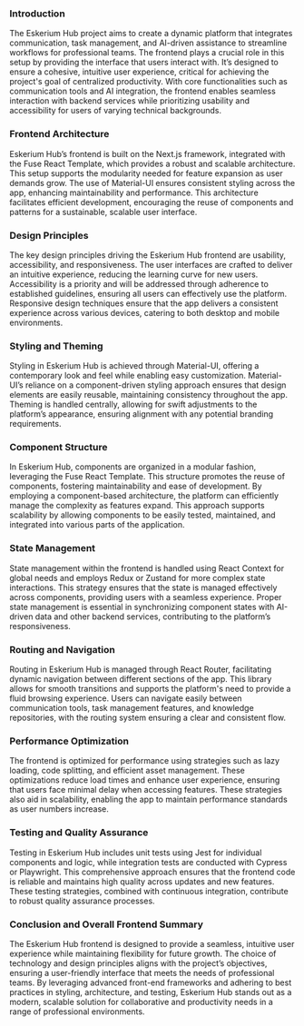 ### Introduction

The Eskerium Hub project aims to create a dynamic platform that integrates communication, task management, and AI-driven assistance to streamline workflows for professional teams. The frontend plays a crucial role in this setup by providing the interface that users interact with. It’s designed to ensure a cohesive, intuitive user experience, critical for achieving the project's goal of centralized productivity. With core functionalities such as communication tools and AI integration, the frontend enables seamless interaction with backend services while prioritizing usability and accessibility for users of varying technical backgrounds.

### Frontend Architecture

Eskerium Hub’s frontend is built on the Next.js framework, integrated with the Fuse React Template, which provides a robust and scalable architecture. This setup supports the modularity needed for feature expansion as user demands grow. The use of Material-UI ensures consistent styling across the app, enhancing maintainability and performance. This architecture facilitates efficient development, encouraging the reuse of components and patterns for a sustainable, scalable user interface.

### Design Principles

The key design principles driving the Eskerium Hub frontend are usability, accessibility, and responsiveness. The user interfaces are crafted to deliver an intuitive experience, reducing the learning curve for new users. Accessibility is a priority and will be addressed through adherence to established guidelines, ensuring all users can effectively use the platform. Responsive design techniques ensure that the app delivers a consistent experience across various devices, catering to both desktop and mobile environments.

### Styling and Theming

Styling in Eskerium Hub is achieved through Material-UI, offering a contemporary look and feel while enabling easy customization. Material-UI’s reliance on a component-driven styling approach ensures that design elements are easily reusable, maintaining consistency throughout the app. Theming is handled centrally, allowing for swift adjustments to the platform’s appearance, ensuring alignment with any potential branding requirements.

### Component Structure

In Eskerium Hub, components are organized in a modular fashion, leveraging the Fuse React Template. This structure promotes the reuse of components, fostering maintainability and ease of development. By employing a component-based architecture, the platform can efficiently manage the complexity as features expand. This approach supports scalability by allowing components to be easily tested, maintained, and integrated into various parts of the application.

### State Management

State management within the frontend is handled using React Context for global needs and employs Redux or Zustand for more complex state interactions. This strategy ensures that the state is managed effectively across components, providing users with a seamless experience. Proper state management is essential in synchronizing component states with AI-driven data and other backend services, contributing to the platform’s responsiveness.

### Routing and Navigation

Routing in Eskerium Hub is managed through React Router, facilitating dynamic navigation between different sections of the app. This library allows for smooth transitions and supports the platform's need to provide a fluid browsing experience. Users can navigate easily between communication tools, task management features, and knowledge repositories, with the routing system ensuring a clear and consistent flow.

### Performance Optimization

The frontend is optimized for performance using strategies such as lazy loading, code splitting, and efficient asset management. These optimizations reduce load times and enhance user experience, ensuring that users face minimal delay when accessing features. These strategies also aid in scalability, enabling the app to maintain performance standards as user numbers increase.

### Testing and Quality Assurance

Testing in Eskerium Hub includes unit tests using Jest for individual components and logic, while integration tests are conducted with Cypress or Playwright. This comprehensive approach ensures that the frontend code is reliable and maintains high quality across updates and new features. These testing strategies, combined with continuous integration, contribute to robust quality assurance processes.

### Conclusion and Overall Frontend Summary

The Eskerium Hub frontend is designed to provide a seamless, intuitive user experience while maintaining flexibility for future growth. The choice of technology and design principles aligns with the project’s objectives, ensuring a user-friendly interface that meets the needs of professional teams. By leveraging advanced front-end frameworks and adhering to best practices in styling, architecture, and testing, Eskerium Hub stands out as a modern, scalable solution for collaborative and productivity needs in a range of professional environments.
